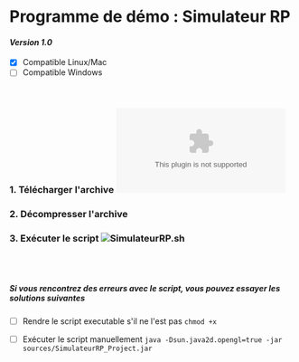 # Programme de démo : Simulateur RP #
#### *Version 1.0* ####

- [x] Compatible Linux/Mac
- [ ] Compatible Windows

<br/>

### 1. Télécharger l'archive ![SimulateurRP_Demo_Package.zip](SimulateurRP_Demo_Package.zip) ###

###  2. Décompresser l'archive ###

###  3. Exécuter le script ![SimulateurRP.sh]( ) ###


<br/>
<br/>

##### Si vous rencontrez des erreurs avec le script, vous pouvez essayer les solutions suivantes #####

- [ ] Rendre le script executable s'il ne l'est pas
      `chmod +x`

 - [ ] Exécuter le script manuellement
      `java -Dsun.java2d.opengl=true -jar sources/SimulateurRP_Project.jar`
